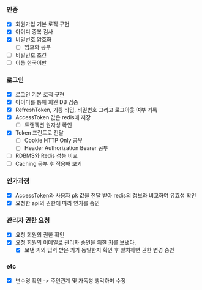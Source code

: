 ### 인증
* [x] 회원가입 기본 로직 구현
* [x] 아이디 중복 검사
* [x] 비밀번호 암호화
  * [ ] 암호화 공부
* [ ] 비밀번호 조건
* [ ] 이름 한국어만

### 로그인
* [x] 로그인 기본 로직 구현
* [x] 아이디를 통해 회원 DB 검증
* [x] RefreshToken, 기종 타입, 비밀번호 그리고 로그아웃 여부 기록
* [x] AccessToken 값은 redis에 저장
  * [ ] 트랜젝션 원자성 확인
* [x] Token 프런트로 전달
  * [ ] Cookie HTTP Only 공부
  * [ ] Header Authorization Bearer 공부
* [ ] RDBMS와 Redis 성능 비교
* [ ] Caching 공부 후 적용해 보기

### 인가과정
* [x] AccessToken와 사용자 pk 값을 전달 받아 redis의 정보와 비교하여 유효성 확인
* [x] 요청한 api의 권한에 따라 인가를 승인

### 관리자 권한 요청
* [x] 요청 회원의 권한 확인
* [x] 요청 회원의 이메일로 관리자 승인을 위한 키를 보낸다.
  * [x] 보낸 키와 입력 받은 키가 동일한지 확인 후 일치하면 권한 변경 승인

### etc
* [x] 변수명 확인 -> 주인관계 및 가독성 생각하며 수정